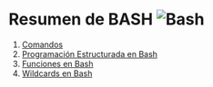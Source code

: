 # Resumen de BASH   ![Bash](https://img.shields.io/badge/Bash-%2312100E.svg?style=flat-square&logo=gnu-bash&logoColor=white)

1. [Comandos](comandos.md#comandos)
2. [Programación Estructurada en Bash](programación.md#programación-estructurada-en-bash)
3. [Funciones en Bash](funciones.md#funciones-en-bash)
4. [Wildcards en Bash](wildcards.md#wildcards-en-bash)